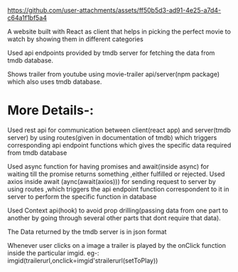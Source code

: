 https://github.com/user-attachments/assets/ff50b5d3-ad91-4e25-a7d4-c64a1f1bf5a4


A website built with React as client that helps in picking the perfect movie to watch by showing them in different categories

Used api endpoints provided by tmdb server for fetching the data from tmdb database.

Shows trailer from youtube using movie-trailer api/server(npm package) which also uses tmdb database.



# More Details-:
Used rest api for communication between client(react app) and server(tmdb server) by using routes(given in documentation of tmdb) which triggers corresponding api endpoint functions which gives the specific data required from tmdb database

Used async function for having promises and await(inside async) for waiting till the promise returns something ,either fulfilled or rejected. Used axios inside await (aync(await(axios))) for sending request to server by using routes ,which triggers the api endpoint function correspondent to it in server to perform the specific function in database


Used Context api(hook) to avoid prop drilling(passing data from one part to another by going through several other parts that dont require that data). 

The Data returned by the tmdb server is in json format

Whenever user clicks on a image a trailer is played by the onClick function inside the particular imgid. eg-: imgid(trailerurl,onclick=imgid'strailerurl(setToPlay))
